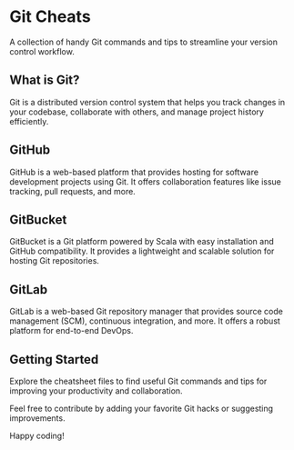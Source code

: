 # Git Cheats

A collection of handy Git commands and tips to streamline your version control workflow.

## What is Git?

Git is a distributed version control system that helps you track changes in your codebase, collaborate with others, and manage project history efficiently.

## GitHub

GitHub is a web-based platform that provides hosting for software development projects using Git. It offers collaboration features like issue tracking, pull requests, and more.

## GitBucket

GitBucket is a Git platform powered by Scala with easy installation and GitHub compatibility. It provides a lightweight and scalable solution for hosting Git repositories.

## GitLab

GitLab is a web-based Git repository manager that provides source code management (SCM), continuous integration, and more. It offers a robust platform for end-to-end DevOps.

## Getting Started

Explore the cheatsheet files to find useful Git commands and tips for improving your productivity and collaboration.

Feel free to contribute by adding your favorite Git hacks or suggesting improvements.

Happy coding!
